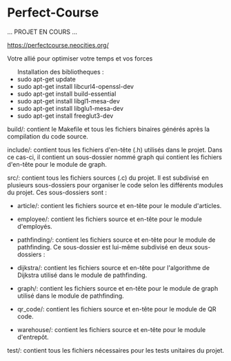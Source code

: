 # Perfect-Course

... PROJET EN COURS ...

https://perfectcourse.neocities.org/

Votre allié pour optimiser votre temps et vos forces

<ul>
Installation des bibliotheques : 
    <li> sudo apt-get update </li>
    <li> sudo apt-get install libcurl4-openssl-dev </li>
    <li> sudo apt-get install build-essential </li>
    <li> sudo apt-get install libgl1-mesa-dev </li>
    <li> sudo apt-get install libglu1-mesa-dev </li>
    <li> sudo apt-get install freeglut3-dev </li>
</ul>



build/: contient le Makefile et tous les fichiers binaires générés après la compilation du code source.

include/: contient tous les fichiers d'en-tête (.h) utilisés dans le projet. Dans ce cas-ci, il contient un sous-dossier nommé graph qui contient les fichiers d'en-tête pour le module de graph.

src/: contient tous les fichiers sources (.c) du projet. Il est subdivisé en plusieurs sous-dossiers pour organiser le code selon les différents modules du projet. Ces sous-dossiers sont :

- article/: contient les fichiers source et en-tête pour le module d'articles.

- employee/: contient les fichiers source et en-tête pour le module d'employés.

- pathfinding/: contient les fichiers source et en-tête pour le module de pathfinding. Ce sous-dossier est lui-même subdivisé en deux sous-dossiers :

- dijkstra/: contient les fichiers source et en-tête pour l'algorithme de Dijkstra utilisé dans le module de pathfinding.

- graph/: contient les fichiers source et en-tête pour le module de graph utilisé dans le module de pathfinding.

- qr_code/: contient les fichiers source et en-tête pour le module de QR code.

- warehouse/: contient les fichiers source et en-tête pour le module d'entrepôt.

test/: contient tous les fichiers nécessaires pour les tests unitaires du projet.
